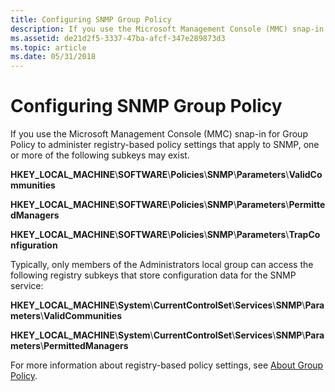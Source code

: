 ```yaml
---
title: Configuring SNMP Group Policy
description: If you use the Microsoft Management Console (MMC) snap-in for Group Policy to administer registry-based policy settings that apply to SNMP, one or more of the following subkeys may exist.
ms.assetid: de21d2f5-3337-47ba-afcf-347e289873d3
ms.topic: article
ms.date: 05/31/2018
---
```


# Configuring SNMP Group Policy

If you use the Microsoft Management Console (MMC) snap-in for Group Policy to administer registry-based policy settings that apply to SNMP, one or more of the following subkeys may exist.

**HKEY\_LOCAL\_MACHINE**\\**SOFTWARE**\\**Policies**\\**SNMP**\\**Parameters**\\**ValidCommunities**

**HKEY\_LOCAL\_MACHINE**\\**SOFTWARE**\\**Policies**\\**SNMP**\\**Parameters**\\**PermittedManagers**

**HKEY\_LOCAL\_MACHINE**\\**SOFTWARE**\\**Policies**\\**SNMP**\\**Parameters**\\**TrapConfiguration**

Typically, only members of the Administrators local group can access the following registry subkeys that store configuration data for the SNMP service:

**HKEY\_LOCAL\_MACHINE**\\**System**\\**CurrentControlSet**\\**Services**\\**SNMP**\\**Parameters**\\**ValidCommunities**

**HKEY\_LOCAL\_MACHINE**\\**System**\\**CurrentControlSet**\\**Services**\\**SNMP**\\**Parameters**\\**PermittedManagers**

For more information about registry-based policy settings, see [About Group Policy](/previous-versions/windows/desktop/Policy/about-group-policy).

 

 